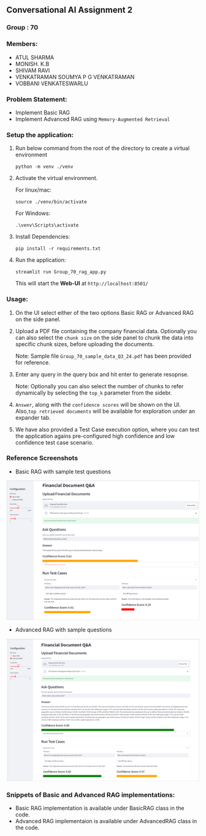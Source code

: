 ## Conversational AI Assignment 2
### Group : 70
### Members:
 - ATUL SHARMA
 - MONISH. K.B
 - SHIVAM RAVI
 - VENKATRAMAN SOUMYA P G VENKATRAMAN
 - VOBBANI VENKATESWARLU

### Problem Statement:
 - Implement Basic RAG
 - Implement Advanced RAG using `Memory-Augmented Retrieval`


### Setup the application:

1. Run below command from the root of the directory to create a virtual environment
    ```
    python -m venv ./venv
    ```
2. Activate the virtual environment.

    For linux/mac:
    ```
    source ./venv/bin/activate
    ```
    For Windows:
    ```
    .\venv\Scripts\activate
    ```
3. Install Dependencies:
    ```
    pip install -r requirements.txt
    ```

4. Run the application:
    ```
    streamlit run Group_70_rag_app.py
    ```

    This will start the **Web-UI** at `http://localhost:8501/`


### Usage:
1. On the UI select either of the two options Basic RAG or Advanced RAG on the side panel.

2. Upload a PDF file containing the company financial data. Optionally you can also select the `chunk size` on the side panel to chunk the data into specific chunk sizes, before uploading the documents.
    
    Note: Sample file `Group_70_sample_data_Q3_24.pdf` has been provided for reference.
3. Enter any query in the query box and hit enter to generate resopnse.
    
    Note: Optionally you can also select the number of chunks to refer dynamically by selecting the `top_k` parameter from the sidebr.
4. `Answer`, along with the `confidence scores` will be shown on the UI. Also,`top retrieved documents` will be available for exploration under an expander tab.
5. We have also provided a Test Case execution option, where you can test the application agains pre-configured high confidence and low confidence test case scenario.

### Reference Screenshots
- Basic RAG with sample test questions

![Basic RAG](screenshots/BasicRag.png)

- Advanced RAG with sample questions

![Advanced RAG](screenshots/AdvancedRAG.png)


### Snippets of Basic and Advanced RAG implementations:
- Basic RAG implementation is available under BasicRAG class in the code.
- Advanced RAG implementaion is available under AdvancedRAG class in the code.
